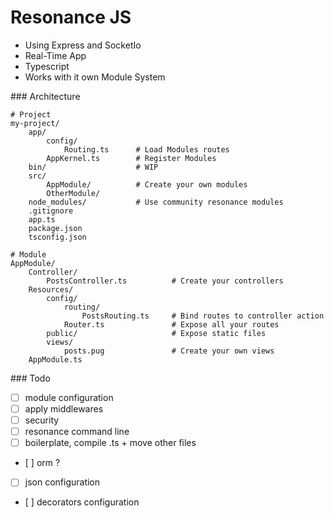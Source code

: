 # Resonance JS

- Using Express and SocketIo
- Real-Time App
- Typescript
- Works with it own Module System

### Architecture

    # Project
    my-project/
        app/
            config/
                Routing.ts      # Load Modules routes
            AppKernel.ts        # Register Modules
        bin/                    # WIP
        src/
            AppModule/          # Create your own modules
            OtherModule/
        node_modules/           # Use community resonance modules
        .gitignore
        app.ts
        package.json
        tsconfig.json

    # Module
    AppModule/
        Controller/
            PostsController.ts          # Create your controllers
        Resources/
            config/
                routing/
                    PostsRouting.ts     # Bind routes to controller action
                Router.ts               # Expose all your routes
            public/                     # Expose static files
            views/
                posts.pug               # Create your own views
        AppModule.ts

    

### Todo

- [ ] module configuration
- [ ] apply middlewares
- [ ] security
- [ ] resonance command line
- [ ] boilerplate, compile .ts + move other files
- [ ] orm ?
- [ ] json configuration
- [ ] decorators configuration
